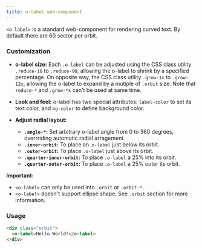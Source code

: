 ```yaml
---
title: o-label web-component
---
```


`<o-label>` is a standard web-component for rendering curved text. By default there are 60 sector per orbit. 

### Customization
  
- **o-label size:** Each `.o-label` can be adjusted using the CSS class utility `.reduce-10` to `.reduce-90`, allowing the o-label to shrink by a specified percentage. On opposite way, the CSS class utility `.grow-1x` to `.grow-12x`, allowing the o-label to expand by a mutiple of `.orbit` size. Note that `reduce-*` and `.grow-*x` can't be used at same time.
  
- **Look and feel:** o-label has two special attributes: `label-color` to set its text color, and `bg-color` to define background color.

- **Adjust radial layout:**
  - **`.angle-*`:** Set arbitrary o-label angle from 0 to 360 degrees, overrriding automatic radial arragement.
  - **`.inner-orbit`:** To place an`.o-label` just below its orbit.
  - **`.outer-orbit`:** To place `.o-label` just above its orbit.
  - **`.quarter-inner-orbit`:** To place `.o-label` a 25% into its orbit.
  - **`.quarter-outer-orbit`:** To place `.o-label` a 25% outer its orbit.
  
**Important:** 
  - `<o-label>` can only be used into `.orbit` or `.orbit-*`.
  - `<o-label>` doesn't support ellipse shape. See `.orbit` section for more information.

### Usage

```html
<div class="orbit"> 
  <o-label>Hello World!</o-label>
</div>
```
